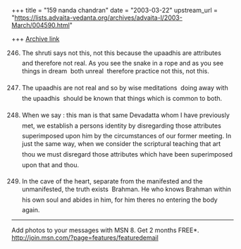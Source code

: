 +++
title = "159 nanda chandran"
date = "2003-03-22"
upstream_url = "https://lists.advaita-vedanta.org/archives/advaita-l/2003-March/004590.html"

+++
[Archive link](https://lists.advaita-vedanta.org/archives/advaita-l/2003-March/004590.html)

246. The shruti says not this, not this because the upaadhis are
attributes and therefore not real. As you see the snake in a rope and as you
see things in dream  both unreal  therefore practice not this, not this.

247. The upaadhis are not real and so by wise meditations  doing away with
the upaadhis  should be known that things which is common to both.

248. When we say : this man is that same Devadatta whom I have previously
met, we establish a persons identity by disregarding those attributes
superimposed upon him by the circumstances of our former meeting. In just
the same way, when we consider the scriptural teaching that art thou we
must disregard those attributes which have been superimposed upon that and
thou.

266. In the cave of the heart, separate from the manifested and the
unmanifested, the truth exists  Brahman. He who knows Brahman within his
own soul and abides in him, for him theres no entering the body again.


_________________________________________________________________
Add photos to your messages with MSN 8. Get 2 months FREE*.
http://join.msn.com/?page=features/featuredemail

